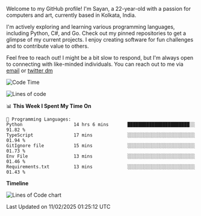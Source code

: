 Welcome to my GitHub profile! I'm Sayan, a 22-year-old with a passion for computers and art, currently based in Kolkata, India.

I'm actively exploring and learning various programming languages, including Python, C#, and Go. Check out my pinned repositories to get a glimpse of my current projects. I enjoy creating software for fun challenges and to contribute value to others.

Feel free to reach out! I might be a bit slow to respond, but I'm always open to connecting with like-minded individuals. You can reach out to me via [email](mailto:me@sayanbiswas.in) or [twitter dm](https://twitter.com/TheDankDel)

<!--START_SECTION:waka-->
![Code Time](http://img.shields.io/badge/Code%20Time-2%2C076%20hrs%2028%20mins-blue)

![Lines of code](https://img.shields.io/badge/From%20Hello%20World%20I%27ve%20Written-6.8%20million%20lines%20of%20code-blue)

📊 **This Week I Spent My Time On** 

```text
💬 Programming Languages: 
Python                   14 hrs 6 mins       ███████████████████████░░   91.82 % 
TypeScript               17 mins             ░░░░░░░░░░░░░░░░░░░░░░░░░   01.94 % 
GitIgnore file           15 mins             ░░░░░░░░░░░░░░░░░░░░░░░░░   01.73 % 
Env File                 13 mins             ░░░░░░░░░░░░░░░░░░░░░░░░░   01.46 % 
Requirements.txt         13 mins             ░░░░░░░░░░░░░░░░░░░░░░░░░   01.43 % 
```

**Timeline**

![Lines of Code chart](https://raw.githubusercontent.com/Dank-del/Dank-del/main/assets/bar_graph.png)


 Last Updated on 11/02/2025 01:25:12 UTC
<!--END_SECTION:waka-->
